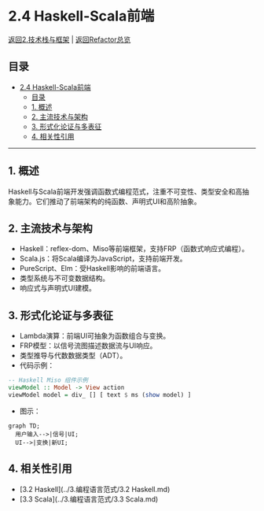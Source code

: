 # 2.4 Haskell-Scala前端

[返回2.技术栈与框架](./README.md) | [返回Refactor总览](../README.md)

## 目录

- [2.4 Haskell-Scala前端](#24-haskell-scala前端)
  - [目录](#目录)
  - [1. 概述](#1-概述)
  - [2. 主流技术与架构](#2-主流技术与架构)
  - [3. 形式化论证与多表征](#3-形式化论证与多表征)
  - [4. 相关性引用](#4-相关性引用)

---

## 1. 概述

Haskell与Scala前端开发强调函数式编程范式，注重不可变性、类型安全和高抽象能力。它们推动了前端架构的纯函数、声明式UI和高阶抽象。

## 2. 主流技术与架构

- Haskell：reflex-dom、Miso等前端框架，支持FRP（函数式响应式编程）。
- Scala.js：将Scala编译为JavaScript，支持前端开发。
- PureScript、Elm：受Haskell影响的前端语言。
- 类型系统与不可变数据结构。
- 响应式与声明式UI建模。

## 3. 形式化论证与多表征

- Lambda演算：前端UI可抽象为函数组合与变换。
- FRP模型：以信号流图描述数据流与UI响应。
- 类型推导与代数数据类型（ADT）。
- 代码示例：

```haskell
-- Haskell Miso 组件示例
viewModel :: Model -> View action
viewModel model = div_ [] [ text $ ms (show model) ]
```

- 图示：

```mermaid
graph TD;
  用户输入-->|信号|UI;
  UI-->|变换|新UI;
```

## 4. 相关性引用

- [3.2 Haskell](../3.编程语言范式/3.2 Haskell.md)
- [3.3 Scala](../3.编程语言范式/3.3 Scala.md)
